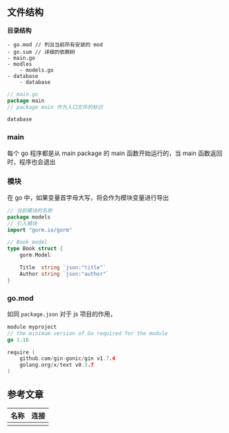## 文件结构

**目录结构**

```text
- go.mod // 列出当前所有安装的 mod
- go.sum // 详细的依赖树
- main.go
- modles
	- models.go
- database
	- database
```

```go
// main.go
package main
// package main 作为入口文件的标识
```

```go
database
```

### main

每个 go 程序都是从 main package 的 main 函数开始运行的，当 main 函数返回时，程序也会退出

### 模块

在 go 中，如果变量首字母大写，将会作为模块变量进行导出

```go
// 当前模块的名称
package models
// 引入模块
import "gorm.io/gorm"

// Book model
type Book struct {
	gorm.Model

	Title  string `json:"title"`
	Author string `json:"author"`
}

```

###    go.mod

如同 `package.json` 对于 js 项目的作用，

```go
module myproject
// the minimum version of Go required for the module
go 1.16

require (
    github.com/gin-gonic/gin v1.7.4
    golang.org/x/text v0.3.7
)
```





## 参考文章

| 名称 | 连接 |
| ---- | ---- |
|      |      |

